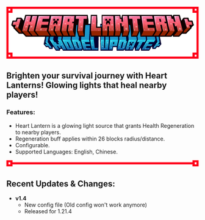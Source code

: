 ![Heart Lantern Banner](/images/heart_lantern_banner.png)


## Brighten your survival journey with Heart Lanterns! Glowing lights that heal nearby players!
### Features:
- Heart Lantern is a glowing light source that grants Health Regeneration to nearby players.
- Regeneration buff applies within 26 blocks radius/distance.
- Configurable.
- Supported Languages: English, Chinese.


![Gap 1](/images/heart_lantern_gap.png)

## Recent Updates & Changes:

- **v1.4**
  - New config file (Old config won't work anymore)
  - Released for 1.21.4